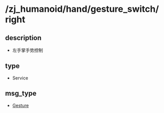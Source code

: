 # /zj_humanoid/hand/gesture_switch/right

## description
- 左手掌手势控制

## type
- Service

## msg_type
- [Gesture](../../../../zj_humanoid_types.md#Gesture)

